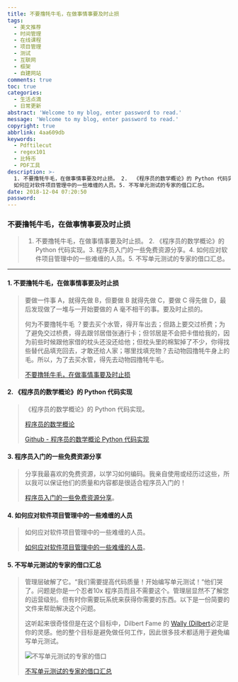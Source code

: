 ```yaml
---
title: 不要撸牦牛毛，在做事情事要及时止损
tags:
  - 美文推荐
  - 时间管理
  - 在线课程
  - 项目管理
  - 测试
  - 互联网
  - 框架
  - 自建网站
comments: true
toc: true
categories:
  - 生活点滴
  - 日常更新
abstract: 'Welcome to my blog, enter password to read.'
message: 'Welcome to my blog, enter password to read.'
copyright: true
abbrlink: 4aa609db
keywords:
  - Pdftilecut
  - regex101
  - 比特币
  - PDF工具
description: >-
  1. 不要撸牦牛毛，在做事情事要及时止损。 2.  《程序员的数学概论》的 Python 代码实现。3. 程序员入门的一些免费资源分享。4.
  如何应对软件项目管理中的一些难缠的人员。5. 不写单元测试的专家的借口汇总。
date: 2018-12-04 07:20:50
password:
---
```

<script type="text/javascript" src="/js/src/bai.js"></script>

### 不要撸牦牛毛，在做事情事要及时止损
>  1. 不要撸牦牛毛，在做事情事要及时止损。 2.  《程序员的数学概论》的 Python 代码实现。3. 程序员入门的一些免费资源分享。4. 如何应对软件项目管理中的一些难缠的人员。5. 不写单元测试的专家的借口汇总。

---
#### 1. 不要撸牦牛毛，在做事情事要及时止损
> 要做一件事 A，就得先做 B，但要做 B 就得先做 C，要做 C 得先做 D，最后发现做了一堆与一开始要做的 A 毫不相干的事。要及时止损的。
>
> 何为不要撸牦牛毛 ？要去买个水管，得开车出去；但路上要交过桥费；为了避免交过桥费，得去跟邻居借张通行卡；但邻居是不会把卡借给我的，因为前些时候跟他家借的枕头还没还给他；但枕头里的棉絮掉了不少，你得找些替代品填充回去，才敢还给人家；哪里找填充物？去动物园撸牦牛身上的毛。所以，为了去买水管，得先去动物园撸牦牛毛。
>
> [不要撸牦牛毛，在做事情事要及时止损](https://seths.blog/2005/03/dont_shave_that/)

#### 2. 《程序员的数学概论》的 Python 代码实现
> 《程序员的数学概论》的 Python 代码实现。
>
> [程序员的数学概论](https://pimbook.org/)
>
> [Github - 程序员的数学概论 Python 代码实现](https://github.com/pim-book/programmers-introduction-to-mathematics)

#### 3. 程序员入门的一些免费资源分享
> 分享我最喜欢的免费资源，以学习如何编码。我亲自使用或经历过这些，所以我可以保证他们的质量和内容都是很适合程序员入门的！
>
> [程序员入门的一些免费资源分享](https://dev.to/aspittel/my-favorite-free-resources-for-new-programmers-bia)。

#### 4. 如何应对软件项目管理中的一些难缠的人员
> 如何应对软件项目管理中的一些难缠的人员。
>
> [如何应对软件项目管理中的一些难缠的人员](https://people.neilon.software/)。

#### 5. 不写单元测试的专家的借口汇总
> 管理层破解了它。“我们需要提高代码质量！开始编写单元测试！“他们哭了。问题是你是一个忍者10x 程序员而且不需要这个。管理层显然不了解您的运营级别。但有时你需要玩系统来获得你需要的东西。以下是一份简要的文件来帮助解决这个问题。
>
> 这听起来很奇怪但是在这个目标中，Dilbert Fame 的 [Wally (Dilbert](https://en.wikipedia.org/wiki/Wally)必定是你的灵感。他的整个目标是避免做任何工作，因此很多技术都适用于避免编写单元测试。
>
> ![不写单元测试的专家的借口](/images/149/006tNbRwgy1fxubfua5bbj30gg0mawj1.jpg)
>
> [不写单元测试的专家的借口汇总](https://boyter.org/posts/expert-excuses-for-not-writing-unit-tests/)



